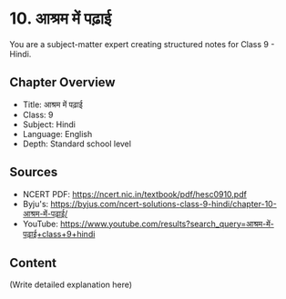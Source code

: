 # 10. आश्रम में पढ़ाई

You are a subject-matter expert creating structured notes for Class 9 - Hindi.

## Chapter Overview
- Title: आश्रम में पढ़ाई
- Class: 9
- Subject: Hindi
- Language: English
- Depth: Standard school level

## Sources
- NCERT PDF: https://ncert.nic.in/textbook/pdf/hesc0910.pdf
- Byju's: https://byjus.com/ncert-solutions-class-9-hindi/chapter-10-आश्रम-में-पढ़ाई/
- YouTube: https://www.youtube.com/results?search_query=आश्रम-में-पढ़ाई+class+9+hindi

## Content
(Write detailed explanation here)

